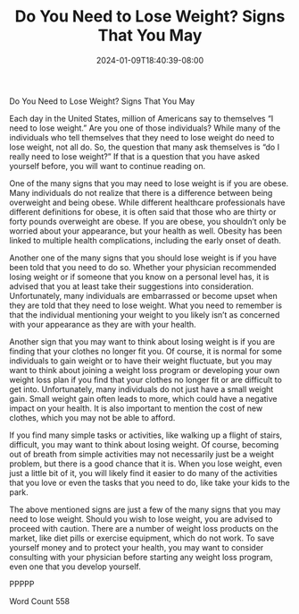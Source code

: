 ﻿---
title: "Do You Need to Lose Weight?  Signs That You May"
date: 2024-01-09T18:40:39-08:00
description: "TXT Tips for Web Success"
featured_image: "/images/TXT.jpg"
tags: ["TXT"]
---

Do You Need to Lose Weight?  Signs That You May

Each day in the United States, million of Americans say to themselves “I need to lose weight.”  Are you one of those individuals?  While many of the individuals who tell themselves that they need to lose weight do need to lose weight, not all do.  So, the question that many ask themselves is “do I really need to lose weight?”  If that is a question that you have asked yourself before, you will want to continue reading on.

One of the many signs that you may need to lose weight is if you are obese.  Many individuals do not realize that there is a difference between being overweight and being obese. While different healthcare professionals have different definitions for obese, it is often said that those who are thirty or forty pounds overweight are obese.  If you are obese, you shouldn’t only be worried about your appearance, but your health as well.  Obesity has been linked to multiple health complications, including the early onset of death.

Another one of the many signs that you should lose weight is if you have been told that you need to do so.  Whether your physician recommended losing weight or if someone that you know on a personal level has, it is advised that you at least take their suggestions into consideration. Unfortunately, many individuals are embarrassed or become upset when they are told that they need to lose weight.  What you need to remember is that the individual mentioning your weight to you likely isn’t as concerned with your appearance as they are with your health. 

Another sign that you may want to think about losing weight is if you are finding that your clothes no longer fit you.  Of course, it is normal for some individuals to gain weight or to have their weight fluctuate, but you may want to think about joining a weight loss program or developing your own weight loss plan if you find that your clothes no longer fit or are difficult to get into.  Unfortunately, many individuals do not just have a small weight gain. Small weight gain often leads to more, which could have a negative impact on your health.  It is also important to mention the cost of new clothes, which you may not be able to afford.

If you find many simple tasks or activities, like walking up a flight of stairs, difficult, you may want to think about losing weight.  Of course, becoming out of breath from simple activities may not necessarily just be a weight problem, but there is a good chance that it is. When you lose weight, even just a little bit of it, you will likely find it easier to do many of the activities that you love or even the tasks that you need to do, like take your kids to the park. 

The above mentioned signs are just a few of the many signs that you may need to lose weight.  Should you wish to lose weight, you are advised to proceed with caution. There are a number of weight loss products on the market, like diet pills or exercise equipment, which do not work. To save yourself money and to protect your health, you may want to consider consulting with your physician before starting any weight loss program, even one that you develop yourself.

PPPPP

Word Count 558

